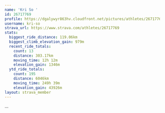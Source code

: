 ```yaml
---
name: 'Kri So '
id: 26717769
profile: https://dgalywyr863hv.cloudfront.net/pictures/athletes/26717769/7761026/13/large.jpg
username: kri-so
strava_url: https://www.strava.com/athletes/26717769
stats:
  biggest_ride_distance: 119.06km
  biggest_climb_elevation_gain: 979m
  recent_ride_totals:
    count: 13
    distance: 303.17km
    moving_time: 12h 12m
    elevation_gain: 1346m
  ytd_ride_totals:
    count: 195
    distance: 6046km
    moving_time: 249h 39m
    elevation_gain: 43926m
layout: strava_member
--- 
```

...

